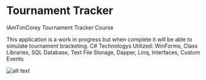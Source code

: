# Tournament Tracker
IAmTimCorey Tournament Tracker Course

This application is a work in progress but when complete it will be able to simulate tournament bracketing.
C# Technologys Utilized: WinForms, Class Libraries, SQL Database, Text File Storage, Dapper, Linq, Interfaces, Custom Events


![alt text](https://github.com/PhilipKoller/TournamentTracker/Screenshots/blob/master/TournamentTracker/Screenshots/Tournament_Viewer_Form.PNG?raw=true)

